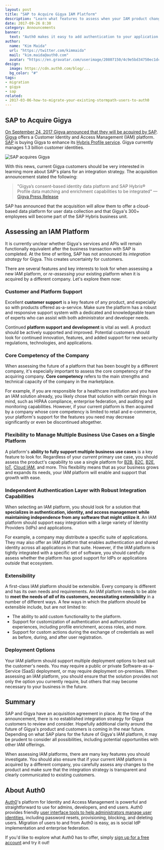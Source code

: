 ```yaml
---
layout: post
title: "SAP to Acquire Gigya IAM Platform"
description: "Learn what features to assess when your IAM product changes ownership."
date: 2017-09-26 8:30
category: Announcements
banner:
  text: "Auth0 makes it easy to add authentication to your application."
author:
  name: "Kim Maida"
  url: "https://twitter.com/kimmaida"
  mail: "kim.maida@auth0.com"
  avatar: "https://en.gravatar.com/userimage/20807150/4c9e5bd34750ec1dcedd71cb40b4a9ba.png"
design:
  image: https://cdn.auth0.com/blog/...
  bg_color: "#"
tags:
- migration
- gigya
- sap
related:
- 2017-03-06-how-to-migrate-your-existing-stormpath-users-to-auth0
---
```


## SAP to Acquire Gigya 

[On September 24, 2017 Gigya announced that they will be acquired by SAP](http://www.gigya.com/gigya-the-market-leader-in-customer-identity-and-access-management-to-be-acquired-by-sap/). [Gigya](http://gigya.com) offers a Customer Identity and Access Management (IAM) platform. [SAP](https://www.sap.com/index.html) is buying Gigya to enhance its [Hybris Profile service](https://www.yaas.io/products/saphybrisprofile.html). Gigya currently manages 1.3 billion customer identities.

![SAP acquires Gigya](https://cdn.auth0.com/blog/gigya/gigya.jpg)

With this news, current Gigya customers should be very interested in learning more about SAP's plans for an integration strategy. The acquisition announcement stated the following:

> "Gigya’s consent-based identity data platform and SAP Hybris® Profile data matching and enrichment capabilities to be integrated" —[Gigya Press Release](http://www.gigya.com/gigya-the-market-leader-in-customer-identity-and-access-management-to-be-acquired-by-sap/)

SAP has announced that the acquisition will allow them to offer a cloud-based data platform for user data collection and that Gigya's 300+ employees will become part of the SAP Hybris business unit.

## Assessing an IAM Platform

It is currently unclear whether Gigya's services and APIs will remain functionally equivalent after the business transaction with SAP is completed. At the time of writing, SAP has not announced its _integration strategy_ for Gigya. This creates uncertainty for customers.

There are several features and key interests to look for when assessing a new IAM platform, or _re-assessing_ your existing platform when it is acquired by a different company. Let's explore them now:

### Customer and Platform Support

Excellent **customer support** is a key feature of any product, and especially so with products offered as-a-service. Make sure  the platform has a robust and responsive support system with a dedicated and knowledgeable team of experts who can assist with both administrator and developer needs.

Continued **platform support and development** is vital as well. A product should be actively supported and improved. Potential customers should look for continued innovation, features, and added support for new security regulations, technologies, and applications.

### Core Competency of the Company

When assessing the future of a platform that has been bought by a different company, it's especially important to assess the core competency of the acquiring company. **Core competency** refers to the main strengths and technical capacity of the company in the marketplace.

For example, if you are responsible for a healthcare institution and you have an IAM solution already, you likely chose that solution with certain things in mind, such as HIPAA compliance, enterprise federation, and auditing and monitoring capabilities. However, if your current platform is then acquired by a company whose core competency is limited to retail and e-commerce, your platform's support for the features you need may decrease significantly or even be discontinued altogether.

### Flexibility to Manage Multiple Business Use Cases on a Single Platform

A platform's **ability to fully support multiple business use cases** is a key feature to look for. Regardless of your _current_ primary use case, you should assess the product's capability to use a single platform for [B2B](https://auth0.com/b2b-enterprise-identity-management), [B2C](https://auth0.com/b2c-customer-identity-management), [B2E](https://auth0.com/b2e-identity-management-for-employees), [IoT](https://auth0.com/docs/tutorials/authenticating-devices-using-mqtt), [Cloud IAM](https://auth0.com/learn/cloud-identity-access-management/), and more. This flexibility means that as your business grows and expands its needs, your IAM platform will enable and support that growth with ease.

### Independent Authentication Layer with Robust Integration Capabilities

When selecting an IAM platform, you should look for a solution that **specializes in authentication, identity, and access management while maintaining independence from any software that might utilize it**. An IAM platform should support easy integration with a large variety of Identity Providers (IdPs) and applications.

For example, a company may distribute a specific suite of applications. They may also offer an IAM platform that enables authentication and shared identity across all applications in that suite. However, if the IAM platform is tightly integrated with a specific set of software, you should carefully assess whether the platform has good support for IdPs or applications _outside_ that ecosystem.

### Extensibility

A first-class IAM platform should be extensible. Every company is different and has its own needs and requirements. An IAM platform needs to be able to **meet the needs of _all_ of its customers, necessitating extensibility** in a number of different ways. A few ways in which the platform should be extensible include, but are not limited to:

* The ability to add custom functionality to the platform.
* Support for customization of authentication and authorization experiences, including profile enrichment, access roles, and more.
* Support for custom actions during the exchange of credentials as well as before, during, and after user registration.

### Deployment Options

Your IAM platform should support multiple deployment options to best suit the customer's needs. You may require a public _or_ private Software-as-a-Service (SaaS) deployment, or may require deployment on-premises. When assessing an IAM platform, you should ensure that the solution provides not only the option you currently require, but others that may become necessary to your business in the future.

## Summary

SAP and Gigya have an acquisition agreement in place. At the time of the announcement, there is no established integration strategy for Gigya customers to review and consider. Hopefully additional clarity around the future of Gigya's product and customers is coming in the near future. Depending on what SAP plans for the future of Gigya's IAM platform, it may be prudent to consider all possibilities, including potential opportunities with other IAM offerings.

When assessing IAM platforms, there are many key features you should investigate. You should also ensure that if your current IAM platform is acquired by a different company, you carefully assess any changes to the product and make sure that the integration strategy is transparent and clearly communicated to existing customers.

## About Auth0

[Auth0](https://auth0.com)'s platform for Identity and Access Management is powerful and straightforward to use for admins, developers, and end users. Auth0 provides friendly [user interface tools to help administrators manage user identities](https://auth0.com/user-management), including password resets, provisioning, blocking, and deleting users. Migration of users to and from Auth0 is easy, as is social IdP implementation and enterprise federation.

If you'd like to explore what Auth0 has to offer, simply <a href="javascript:signup()">sign up for a free account</a> and try it out!
